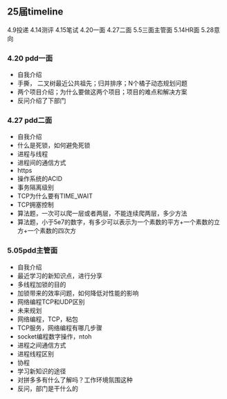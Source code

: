 ## 25届timeline
4.9投递
4.14测评
4.15笔试
4.20一面
4.27二面
5.5三面主管面
5.14HR面
5.28意向


### 4.20 pdd一面
* 自我介绍
* 手撕， 二叉树最近公共祖先；归并排序；N个橘子动态规划问题
* 两个项目介绍；为什么要做这两个项目；项目的难点和解决方案
* 反问介绍了下部门
### 4.27 pdd二面
* 自我介绍
* 什么是死锁，如何避免死锁
* 进程与线程
* 进程间的通信方式
* https
* 操作系统的ACID
* 事务隔离级别
* TCP为什么要有TIME_WAIT
* TCP拥塞控制
* 算法题，一次可以爬一层或者两层，不能连续爬两层，多少方法
* 算法题，小于5e7的数字，有多少可以表示为一个素数的平方+一个素数的立方+一个素数的四次方
### 5.05pdd主管面
* 自我介绍
* 最近学习的新知识点，进行分享
* 多线程加锁的目的
* 加锁带来的效率问题，如何降低对性能的影响
* 网络编程TCP和UDP区别
* 未来规划
* 网络编程，TCP，粘包
* TCP服务，网络编程有哪几步骤
* socket编程数字操作，ntoh
* 进程之间通信方式
* 进程线程区别
* 协程
* 学习新知识的途径
* 对拼多多有什么了解吗？工作环境氛围这种
* 反问，部门是干什么的
